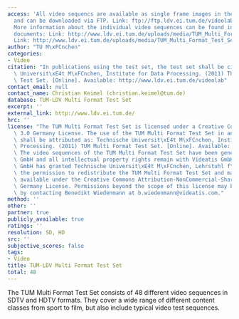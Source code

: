 ```yaml
---
access: 'All video sequencs are available as single frame images in the TIFF format
  and can be downloaded via FTP. Link: ftp://ftp.ldv.ei.tum.de/videolab/public/TUM_Multi_Format_Test_Set/
  More information about the individual video sequences can be found in the following
  documents: Link: http://www.ldv.ei.tum.de/uploads/media/TUM_Multi_Format_Test_Set_01.pdf
  Link: http://www.ldv.ei.tum.de/uploads/media/TUM_Multi_Format_Test_Set_Overview_01.xls'
author: "TU M\xFCnchen"
categories:
- Video
citation: "In publications using the test set, the test set shall be cited as: Technische\
  \ Universit\xE4t M\xFCnchen, Institute for Data Processing. (2011) TUM Multi Format\
  \ Test Set. [Online]. Available: http://www.ldv.ei.tum.de/videolab"
contact_email: null
contact_name: Christian Keimel (christian.keimel@tum.de)
database: TUM-LDV Multi Format Test Set
excerpt: ''
external_link: http://www.ldv.ei.tum.de/
hrc: ''
license: "The TUM Multi Format Test Set is licensed under a Creative Commons Attribution-NonCommercial-ShareAlike\
  \ 3.0 Germany License. The use of the TUM Multi Format Test Set in any publication\
  \ shall be attributed as: Technische Universit\xE4t M\xFCnchen, Institute for Data\
  \ Processing. (2011) TUM Multi Format Test Set. [Online]. Available: ww.ldv.ei.tum.de/videolab.\
  \ The video sequences of the TUM Multi Format Test Set have been generated by Videatis\
  \ GmbH and all intellectual property rights remain with Videatis GmbH. Videatis\
  \ GmbH has granted Technische Universit\xE4t M\xFCnchen, Lehrstuhl f\xFCr Datenverarbeitung,\
  \ the permission to redistribute the TUM Multi Format Test Set and make it publicly\
  \ available under the Creative Commons Attribution-NonCommercial-ShareAlike 3.0\
  \ Germany License. Permissions beyond the scope of this license may be available\
  \ by contacting Benedikt Wiedenmann at b.wiedenmann@videatis.com."
method: ''
other: ''
partner: true
publicly_available: true
ratings: ''
resolution: SD, HD
src: ''
subjective_scores: false
tags:
- Video
title: TUM-LDV Multi Format Test Set
total: 48
---
```


The TUM Multi Format Test Set consists of 48 different video sequences in SDTV and HDTV formats. They cover a wide range of different content classes from sport to film, but also include typical video test sequences.